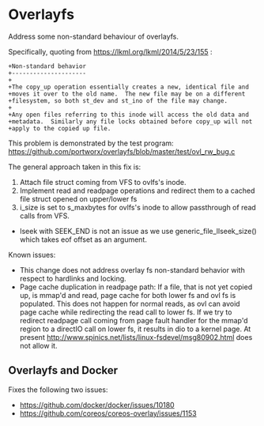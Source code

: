 # Overlayfs


Address some non-standard behaviour of overlayfs. 

Specifically, quoting from https://lkml.org/lkml/2014/5/23/155 :

```
+Non-standard behavior
+---------------------
+
+The copy_up operation essentially creates a new, identical file and
+moves it over to the old name.  The new file may be on a different
+filesystem, so both st_dev and st_ino of the file may change.
+
+Any open files referring to this inode will access the old data and
+metadata.  Similarly any file locks obtained before copy_up will not
+apply to the copied up file.

```
This problem is demonstrated by the test program:
https://github.com/portworx/overlayfs/blob/master/test/ovl_rw_bug.c

The general approach taken in this fix is:
 1. Attach file struct coming from VFS to ovlfs's inode.
 2. Implement read and readpage operations and redirect them to a cached file struct opened on upper/lower fs
 3. i_size is set to s_maxbytes for ovlfs's inode to allow passthrough of read calls from VFS. 
  * lseek with SEEK_END is not an issue as we use generic_file_llseek_size() which takes eof offset as an argument.


Known issues:

* This change does not address overlay fs non-standard behavior with respect to hardlinks and locking.
* Page cache duplication in readpage path:
If a file, that is not yet copied up, is mmap'd and read, page cache for both lower fs and ovl fs is populated. 
This does not happen for normal reads, as ovl can avoid page cache while redirecting the read call to lower fs. If we try to redirect readpage call coming from page fault handler for the mmap'd region to a directIO call on lower fs, it results in dio to a kernel page. At present http://www.spinics.net/lists/linux-fsdevel/msg80902.html does not allow it.



Overlayfs and Docker
--------------------

Fixes the following two issues:

* https://github.com/docker/docker/issues/10180
* https://github.com/coreos/coreos-overlay/issues/1153
